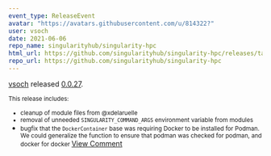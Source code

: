 ```yaml
---
event_type: ReleaseEvent
avatar: "https://avatars.githubusercontent.com/u/814322?"
user: vsoch
date: 2021-06-06
repo_name: singularityhub/singularity-hpc
html_url: https://github.com/singularityhub/singularity-hpc/releases/tag/0.0.27
repo_url: https://github.com/singularityhub/singularity-hpc
---
```


<a href='https://github.com/vsoch' target='_blank'>vsoch</a> released <a href='https://github.com/singularityhub/singularity-hpc/releases/tag/0.0.27' target='_blank'>0.0.27</a>.

<small>This release includes:

 - cleanup of module files from @xdelaruelle
 - removal of unneeded `SINGULARITY_COMMAND_ARGS` environment variable from modules 
 -  bugfix that the `DockerContainer` base was requiring Docker to be installed for Podman. We could generalize the function to ensure that podman was checked for podman, and docker for docker
</small><a href='https://github.com/singularityhub/singularity-hpc/releases/tag/0.0.27' target='_blank'>View Comment</a>